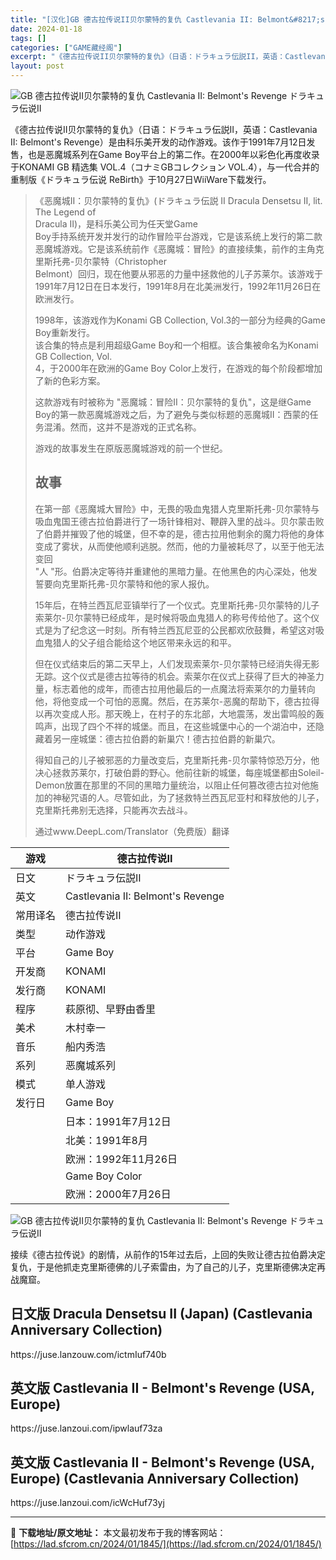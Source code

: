 ```yaml
---
title: "[汉化]GB 德古拉传说II贝尔蒙特的复仇 Castlevania II: Belmont&#8217;s Revenge ドラキュラ伝说II 免费下载"
date: 2024-01-18
tags: []
categories: ["GAME藏经阁"]
excerpt: "《德古拉传说II贝尔蒙特的复仇》（日语：ドラキュラ伝説II，英语：Castlevania II: Belmont&#039;s Revenge）是由科乐美开发的动作游戏。该作于1991年7月12日发售，也是恶魔城系列在Game Boy平台上的第二作。在2000年以彩色化再度收录于KONAMI GB 精选集 V&hellip;"
layout: post
---
```


 <div><ul>     </ul> </div><p><img src="https://lad.sfcrom.cn/wp-content/uploads/2024/01/20240117_65a7dd9d187de.jpg" title="GameBoy 德古拉传说II 游戏封面" alt="GB 德古拉传说II贝尔蒙特的复仇 Castlevania II: Belmont's Revenge ドラキュラ伝说II" style="display:block; margin-left:auto; margin-right:auto;"></p><p>《德古拉传说II贝尔蒙特的复仇》（日语：ドラキュラ伝説II，英语：Castlevania II: Belmont's Revenge）是由科乐美开发的动作游戏。该作于1991年7月12日发售，也是恶魔城系列在Game Boy平台上的第二作。在2000年以彩色化再度收录于KONAMI GB 精选集 VOL.4（コナミGBコレクション VOL.4），与一代合并的重制版《ドラキュラ伝说 ReBirth》于10月27日WiiWare下载发行。</p><blockquote><p>《恶魔城II：贝尔蒙特的复仇》(ドラキュラ伝説 II Dracula Densetsu II, lit. The Legend of<br>Dracula II)，是科乐美公司为任天堂Game<br>Boy手持系统开发并发行的动作冒险平台游戏，它是该系统上发行的第二款恶魔城游戏。它是该系统前作《恶魔城：冒险》的直接续集，前作的主角克里斯托弗-贝尔蒙特（Christopher<br>Belmont）回归，现在他要从邪恶的力量中拯救他的儿子苏莱尔。该游戏于1991年7月12日在日本发行，1991年8月在北美洲发行，1992年11月26日在欧洲发行。</p><p>1998年，该游戏作为Konami GB Collection, Vol.3的一部分为经典的Game Boy重新发行。<br>该合集的特点是利用超级Game Boy和一个相框。该合集被命名为Konami GB Collection, Vol.<br>4，于2000年在欧洲的Game Boy Color上发行，在游戏的每个阶段都增加了新的色彩方案。</p><p>这款游戏有时被称为 "恶魔城：冒险II：贝尔蒙特的复仇"，这是继Game<br>Boy的第一款恶魔城游戏之后，为了避免与类似标题的恶魔城II：西蒙的任务混淆。然而，这并不是游戏的正式名称。</p><p>游戏的故事发生在原版恶魔城游戏的前一个世纪。</p><a name="ci_title0" ></a><h2>故事</h2><p>在第一部《恶魔城大冒险》中，无畏的吸血鬼猎人克里斯托弗-贝尔蒙特与吸血鬼国王德古拉伯爵进行了一场针锋相对、鞭辟入里的战斗。贝尔蒙击败了伯爵并摧毁了他的城堡，但不幸的是，德古拉用他剩余的魔力将他的身体变成了雾状，从而使他顺利逃脱。然而，他的力量被耗尽了，以至于他无法变回<br>"人 "形。伯爵决定等待并重建他的黑暗力量。在他黑色的内心深处，他发誓要向克里斯托弗-贝尔蒙特和他的家人报仇。</p><p>15年后，在特兰西瓦尼亚镇举行了一个仪式。克里斯托弗-贝尔蒙特的儿子索莱尔-贝尔蒙特已经成年，是时候将吸血鬼猎人的称号传给他了。这个仪式是为了纪念这一时刻。所有特兰西瓦尼亚的公民都欢欣鼓舞，希望这对吸血鬼猎人的父子组合能给这个地区带来永远的和平。</p><p>但在仪式结束后的第二天早上，人们发现索莱尔-贝尔蒙特已经消失得无影无踪。这个仪式是德古拉等待的机会。索莱尔在仪式上获得了巨大的神圣力量，标志着他的成年，而德古拉用他最后的一点魔法将索莱尔的力量转向他，将他变成一个可怕的恶魔。然后，在苏莱尔-恶魔的帮助下，德古拉得以再次变成人形。那天晚上，在村子的东北部，大地震荡，发出雷鸣般的轰鸣声，出现了四个不祥的城堡。而且，在这些城堡中心的一个湖泊中，还隐藏着另一座城堡：德古拉伯爵的新巢穴！德古拉伯爵的新巢穴。</p><p>得知自己的儿子被邪恶的力量改变后，克里斯托弗-贝尔蒙特惊恐万分，他决心拯救苏莱尔，打破伯爵的野心。他前往新的城堡，每座城堡都由Soleil-Demon放置在那里的不同的黑暗力量统治，以阻止任何篡改德古拉对他施加的神秘咒语的人。尽管如此，为了拯救特兰西瓦尼亚村和释放他的儿子，克里斯托弗别无选择，只能再次去战斗。</p><p>通过www.DeepL.com/Translator（免费版）翻译</p></blockquote><table><thead><tr><th>游戏</th><th>德古拉传说II</th></tr></thead><tbody><tr><td>日文</td><td>ドラキュラ伝説II</td></tr><tr><td>英文</td><td>Castlevania II: Belmont's Revenge</td></tr><tr><td>常用译名</td><td>德古拉传说II</td></tr><tr><td>类型</td><td>动作游戏</td></tr><tr><td>平台</td><td>Game Boy</td></tr><tr><td>开发商</td><td>KONAMI</td></tr><tr><td>发行商</td><td>KONAMI</td></tr><tr><td>程序</td><td>萩原彻、早野由香里</td></tr><tr><td>美术</td><td>木村幸一</td></tr><tr><td>音乐</td><td>船内秀浩</td></tr><tr><td>系列</td><td>恶魔城系列</td></tr><tr><td>模式</td><td>单人游戏</td></tr><tr><td>发行日</td><td>Game Boy</td></tr><tr><td> </td><td>日本：1991年7月12日</td></tr><tr><td> </td><td>北美：1991年8月</td></tr><tr><td> </td><td>欧洲：1992年11月26日</td></tr><tr><td> </td><td>Game Boy Color</td></tr><tr><td> </td><td>欧洲：2000年7月26日</td></tr></tbody></table><p><img src="https://lad.sfcrom.cn/wp-content/uploads/2024/01/20240117_65a7dd9d3a8d0.jpg" title="GB/GBC 德古拉传说II" alt="GB 德古拉传说II贝尔蒙特的复仇 Castlevania II: Belmont's Revenge ドラキュラ伝说II" style="display:block; margin-left:auto; margin-right:auto;"></p><p>接续《德古拉传说》的剧情，从前作的15年过去后，上回的失败让德古拉伯爵决定复仇，于是他抓走克里斯德佛的儿子索雷由，为了自己的儿子，克里斯德佛决定再战魔窟。</p><a name="ci_title1" ></a><h2>日文版 Dracula Densetsu II (Japan) (Castlevania Anniversary Collection)</h2><p>https://juse.lanzouw.com/ictmIuf740b</p><a name="ci_title2" ></a><h2>英文版 Castlevania II - Belmont's Revenge (USA, Europe)</h2><p>https://juse.lanzoui.com/ipwlauf73za</p><a name="ci_title3" ></a><h2>英文版 Castlevania II - Belmont's Revenge (USA, Europe) (Castlevania Anniversary Collection)</h2><p>https://juse.lanzoui.com/icWcHuf73yj</p> </div> 

---
📖 **下载地址/原文地址：** 本文最初发布于我的博客网站：[https://lad.sfcrom.cn/2024/01/1845/](https://lad.sfcrom.cn/2024/01/1845/)
